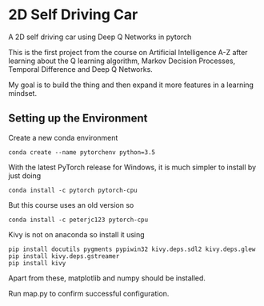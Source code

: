 # 2D Self Driving Car
A 2D self driving car using Deep Q Networks in pytorch

This is the first project from the course on Artificial Intelligence A-Z after learning about the Q learning algorithm, Markov Decision Processes, Temporal Difference and Deep Q Networks.

My goal is to build the thing and then expand it more features in a learning mindset.

## Setting up the Environment
Create a new conda environment
```
conda create --name pytorchenv python=3.5
```

With the latest PyTorch release for Windows, it is much simpler to install by just doing
```
conda install -c pytorch pytorch-cpu
```

But this course uses an old version so
```
conda install -c peterjc123 pytorch-cpu
```

Kivy is not on anaconda so install it using
```
pip install docutils pygments pypiwin32 kivy.deps.sdl2 kivy.deps.glew
pip install kivy.deps.gstreamer
pip install kivy
```

Apart from these, matplotlib and numpy should be installed.

Run map.py to confirm successful configuration.
